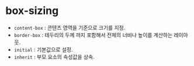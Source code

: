 # box-sizing

- `content-box` : 콘텐츠 영역을 기준으로 크기를 지정.
- `border-box` : 테두리의 두께 까지 포함해서 전체의 너비나 높이를 계산하는 레이아웃.
- `initial` : 기본값으로 설정.
- `inherit` : 부모 요소의 속성값을 상속.